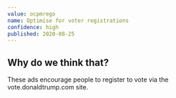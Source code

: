 ```yaml
---
value: ocpmrego
name: Optimise for voter registrations
confidence: high
published: 2020-08-25
---
```


## Why do we think that?

These ads encourage people to register to vote via the vote.donaldtrump.com site.
